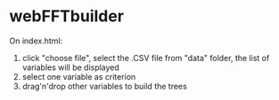 # webFFTbuilder

On index.html:
1) click "choose file", select the .CSV file from "data" folder, the list of variables will be displayed
2) select one variable as criterion
3) drag'n'drop other variables to build the trees